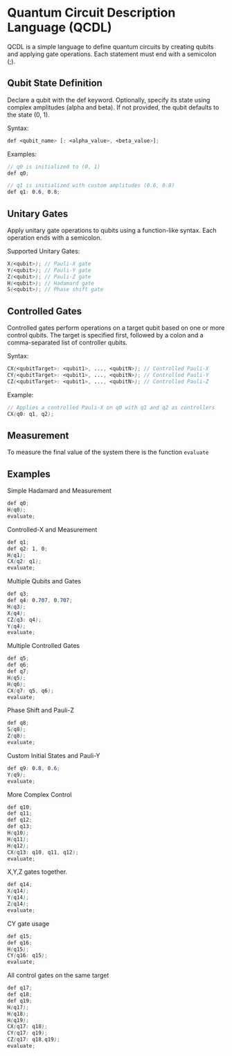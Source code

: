 # Quantum Circuit Description Language (QCDL)

QCDL is a simple language to define quantum circuits by creating qubits and applying gate operations. Each statement must end with a semicolon (;).

## Qubit State Definition

Declare a qubit with the def keyword. Optionally, specify its state using complex amplitudes (alpha and beta). If not provided, the qubit defaults to the state (0, 1).

Syntax:

```scss
def <qubit_name> [: <alpha_value>, <beta_value>];
```


Examples:

```scss
// q0 is initialized to (0, 1)
def q0;

// q1 is initialized with custom amplitudes (0.6, 0.8)
def q1: 0.6, 0.8;
```

## Unitary Gates

Apply unitary gate operations to qubits using a function-like syntax. Each operation ends with a semicolon.

Supported Unitary Gates:

```scss
X(<qubit>); // Pauli-X gate
Y(<qubit>); // Pauli-Y gate
Z(<qubit>); // Pauli-Z gate
H(<qubit>); // Hadamard gate
S(<qubit>); // Phase shift gate
```

## Controlled Gates

Controlled gates perform operations on a target qubit based on one or more control qubits. The target is specified first, followed by a colon and a comma-separated list of controller qubits.

Syntax:

```scss
CX(<qubitTarget>: <qubit1>, ..., <qubitN>); // Controlled Pauli-X
CY(<qubitTarget>: <qubit1>, ..., <qubitN>); // Controlled Pauli-Y
CZ(<qubitTarget>: <qubit1>, ..., <qubitN>); // Controlled Pauli-Z
```

Example:

```scss
// Applies a controlled Pauli-X on q0 with q1 and q2 as controllers
CX(q0: q1, q2);
```

## Measurement

To measure the final value of the system there is the function `evaluate`


## Examples

Simple Hadamard and Measurement

```scss
def q0;
H(q0);
evaluate;
```

Controlled-X and Measurement

```scss
def q1;
def q2: 1, 0;
H(q1);
CX(q2: q1);
evaluate;
```

Multiple Qubits and Gates

```scss
def q3;
def q4: 0.707, 0.707;
H(q3);
X(q4);
CZ(q3: q4);
Y(q4);
evaluate;
```

Multiple Controlled Gates

```scss
def q5;
def q6;
def q7;
H(q5);
H(q6);
CX(q7: q5, q6);
evaluate;

```
Phase Shift and Pauli-Z

```scss
def q8;
S(q8);
Z(q8);
evaluate;
```

Custom Initial States and Pauli-Y

```scss
def q9: 0.8, 0.6;
Y(q9);
evaluate;
```

More Complex Control

```scss
def q10;
def q11;
def q12;
def q13;
H(q10);
H(q11);
H(q12);
CX(q13: q10, q11, q12);
evaluate;
```

X,Y,Z gates together.

```scss
def q14;
X(q14);
Y(q14);
Z(q14);
evaluate;
```

CY gate usage

```scss
def q15;
def q16;
H(q15);
CY(q16: q15);
evaluate;
```

All control gates on the same target

```scss
def q17;
def q18;
def q19;
H(q17);
H(q18);
H(q19);
CX(q17: q18);
CY(q17: q19);
CZ(q17: q18,q19);
evaluate;
```